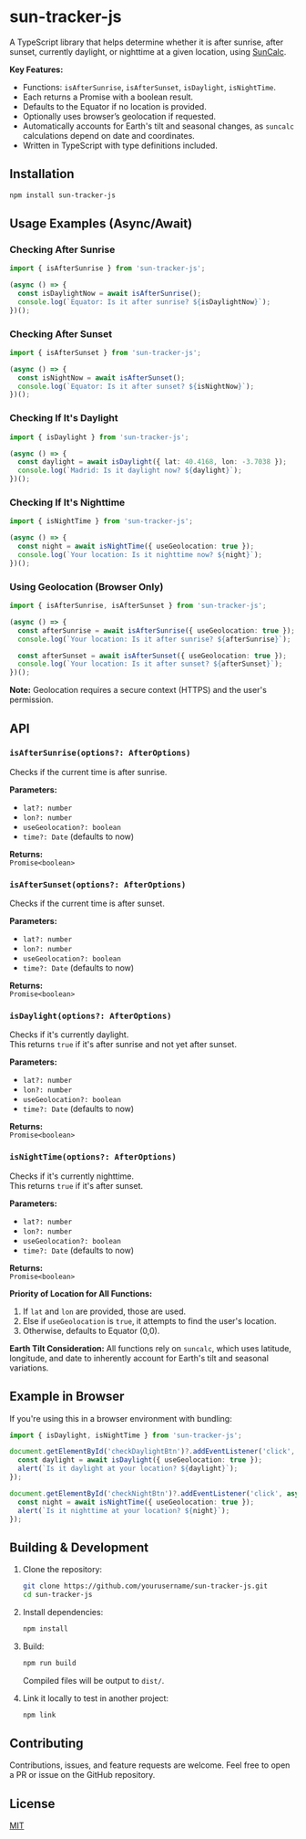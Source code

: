 # sun-tracker-js

A TypeScript library that helps determine whether it is after sunrise, after sunset, currently daylight, or nighttime at a given location, using [SunCalc](https://github.com/mourner/suncalc).

**Key Features:**
- Functions: `isAfterSunrise`, `isAfterSunset`, `isDaylight`, `isNightTime`.
- Each returns a Promise with a boolean result.
- Defaults to the Equator if no location is provided.
- Optionally uses browser’s geolocation if requested.
- Automatically accounts for Earth's tilt and seasonal changes, as `suncalc` calculations depend on date and coordinates.
- Written in TypeScript with type definitions included.

## Installation

```bash
npm install sun-tracker-js
```

## Usage Examples (Async/Await)

### Checking After Sunrise

```typescript
import { isAfterSunrise } from 'sun-tracker-js';

(async () => {
  const isDaylightNow = await isAfterSunrise();
  console.log(`Equator: Is it after sunrise? ${isDaylightNow}`);
})();
```

### Checking After Sunset

```typescript
import { isAfterSunset } from 'sun-tracker-js';

(async () => {
  const isNightNow = await isAfterSunset();
  console.log(`Equator: Is it after sunset? ${isNightNow}`);
})();
```

### Checking If It's Daylight

```typescript
import { isDaylight } from 'sun-tracker-js';

(async () => {
  const daylight = await isDaylight({ lat: 40.4168, lon: -3.7038 });
  console.log(`Madrid: Is it daylight now? ${daylight}`);
})();
```

### Checking If It's Nighttime

```typescript
import { isNightTime } from 'sun-tracker-js';

(async () => {
  const night = await isNightTime({ useGeolocation: true });
  console.log(`Your location: Is it nighttime now? ${night}`);
})();
```

### Using Geolocation (Browser Only)

```typescript
import { isAfterSunrise, isAfterSunset } from 'sun-tracker-js';

(async () => {
  const afterSunrise = await isAfterSunrise({ useGeolocation: true });
  console.log(`Your location: Is it after sunrise? ${afterSunrise}`);

  const afterSunset = await isAfterSunset({ useGeolocation: true });
  console.log(`Your location: Is it after sunset? ${afterSunset}`);
})();
```

**Note:** Geolocation requires a secure context (HTTPS) and the user's permission.

## API

### `isAfterSunrise(options?: AfterOptions)`
Checks if the current time is after sunrise.

**Parameters:**
- `lat?: number`
- `lon?: number`
- `useGeolocation?: boolean`
- `time?: Date` (defaults to now)

**Returns:**  
`Promise<boolean>`

### `isAfterSunset(options?: AfterOptions)`
Checks if the current time is after sunset.

**Parameters:**
- `lat?: number`
- `lon?: number`
- `useGeolocation?: boolean`
- `time?: Date` (defaults to now)

**Returns:**  
`Promise<boolean>`

### `isDaylight(options?: AfterOptions)`
Checks if it's currently daylight.  
This returns `true` if it's after sunrise and not yet after sunset.

**Parameters:**
- `lat?: number`
- `lon?: number`
- `useGeolocation?: boolean`
- `time?: Date` (defaults to now)

**Returns:**  
`Promise<boolean>`

### `isNightTime(options?: AfterOptions)`
Checks if it's currently nighttime.  
This returns `true` if it's after sunset.

**Parameters:**
- `lat?: number`
- `lon?: number`
- `useGeolocation?: boolean`
- `time?: Date` (defaults to now)

**Returns:**  
`Promise<boolean>`

**Priority of Location for All Functions:**
1. If `lat` and `lon` are provided, those are used.
2. Else if `useGeolocation` is `true`, it attempts to find the user's location.
3. Otherwise, defaults to Equator (0,0).

**Earth Tilt Consideration:**
All functions rely on `suncalc`, which uses latitude, longitude, and date to inherently account for Earth's tilt and seasonal variations.

## Example in Browser

If you're using this in a browser environment with bundling:

```typescript
import { isDaylight, isNightTime } from 'sun-tracker-js';

document.getElementById('checkDaylightBtn')?.addEventListener('click', async () => {
  const daylight = await isDaylight({ useGeolocation: true });
  alert(`Is it daylight at your location? ${daylight}`);
});

document.getElementById('checkNightBtn')?.addEventListener('click', async () => {
  const night = await isNightTime({ useGeolocation: true });
  alert(`Is it nighttime at your location? ${night}`);
});
```

## Building & Development

1. Clone the repository:
   ```bash
   git clone https://github.com/yourusername/sun-tracker-js.git
   cd sun-tracker-js
   ```

2. Install dependencies:
   ```bash
   npm install
   ```

3. Build:
   ```bash
   npm run build
   ```
   Compiled files will be output to `dist/`.

4. Link it locally to test in another project:
   ```bash
   npm link
   ```

## Contributing

Contributions, issues, and feature requests are welcome. Feel free to open a PR or issue on the GitHub repository.

## License

[MIT](./LICENSE)